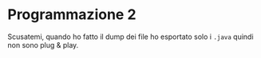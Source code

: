 # Programmazione 2
Scusatemi, quando ho fatto il dump dei file ho esportato solo i `.java` quindi non sono plug & play.
